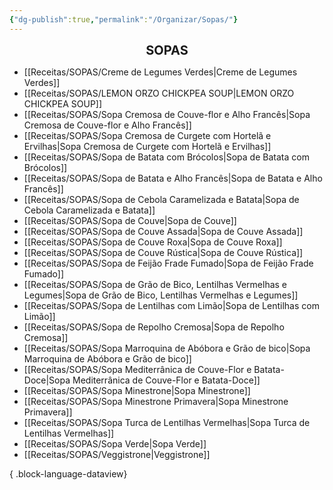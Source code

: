 ```yaml
---
{"dg-publish":true,"permalink":"/Organizar/Sopas/"}
---
```


<div style="text-align: center;"> <span style="font-size: 20px;"><b>SOPAS</b></span> </div>

- [[Receitas/SOPAS/Creme de Legumes Verdes\|Creme de Legumes Verdes]]
- [[Receitas/SOPAS/LEMON ORZO CHICKPEA SOUP\|LEMON ORZO CHICKPEA SOUP]]
- [[Receitas/SOPAS/Sopa Cremosa de Couve-flor e Alho Francês\|Sopa Cremosa de Couve-flor e Alho Francês]]
- [[Receitas/SOPAS/Sopa Cremosa de Curgete com Hortelã e Ervilhas\|Sopa Cremosa de Curgete com Hortelã e Ervilhas]]
- [[Receitas/SOPAS/Sopa de Batata com Brócolos\|Sopa de Batata com Brócolos]]
- [[Receitas/SOPAS/Sopa de Batata e Alho Francês\|Sopa de Batata e Alho Francês]]
- [[Receitas/SOPAS/Sopa de Cebola Caramelizada e Batata\|Sopa de Cebola Caramelizada e Batata]]
- [[Receitas/SOPAS/Sopa de Couve\|Sopa de Couve]]
- [[Receitas/SOPAS/Sopa de Couve Assada\|Sopa de Couve Assada]]
- [[Receitas/SOPAS/Sopa de Couve Roxa\|Sopa de Couve Roxa]]
- [[Receitas/SOPAS/Sopa de Couve Rústica\|Sopa de Couve Rústica]]
- [[Receitas/SOPAS/Sopa de Feijão Frade Fumado\|Sopa de Feijão Frade Fumado]]
- [[Receitas/SOPAS/Sopa de Grão de Bico, Lentilhas Vermelhas e Legumes\|Sopa de Grão de Bico, Lentilhas Vermelhas e Legumes]]
- [[Receitas/SOPAS/Sopa de Lentilhas com Limão\|Sopa de Lentilhas com Limão]]
- [[Receitas/SOPAS/Sopa de Repolho Cremosa\|Sopa de Repolho Cremosa]]
- [[Receitas/SOPAS/Sopa Marroquina de Abóbora e Grão de bico\|Sopa Marroquina de Abóbora e Grão de bico]]
- [[Receitas/SOPAS/Sopa Mediterrânica de Couve-Flor e Batata-Doce\|Sopa Mediterrânica de Couve-Flor e Batata-Doce]]
- [[Receitas/SOPAS/Sopa Minestrone\|Sopa Minestrone]]
- [[Receitas/SOPAS/Sopa Minestrone Primavera\|Sopa Minestrone Primavera]]
- [[Receitas/SOPAS/Sopa Turca de Lentilhas Vermelhas\|Sopa Turca de Lentilhas Vermelhas]]
- [[Receitas/SOPAS/Sopa Verde\|Sopa Verde]]
- [[Receitas/SOPAS/Veggistrone\|Veggistrone]]

{ .block-language-dataview}
